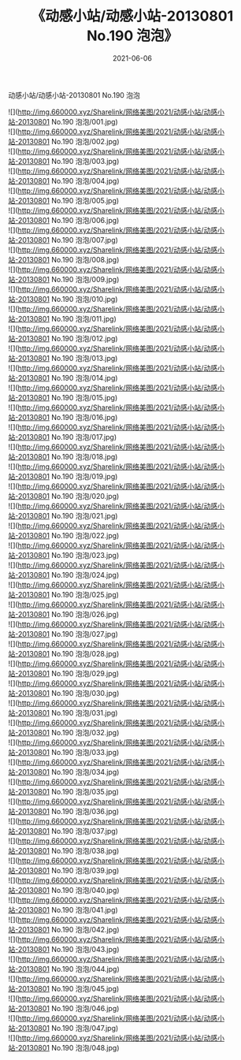 ﻿---
layout: post
title:  《动感小站/动感小站-20130801 No.190 泡泡》
date:   2021-06-06
img: http://img.660000.xyz/Sharelink/网络美图/2021/动感小站/动感小站-20130801 No.190 泡泡/000.jpg
categories: [美女, 清纯, 唯美]
---

动感小站/动感小站-20130801 No.190 泡泡

 ![](http://img.660000.xyz/Sharelink/网络美图/2021/动感小站/动感小站-20130801 No.190 泡泡/001.jpg) <br>![](http://img.660000.xyz/Sharelink/网络美图/2021/动感小站/动感小站-20130801 No.190 泡泡/002.jpg) <br>![](http://img.660000.xyz/Sharelink/网络美图/2021/动感小站/动感小站-20130801 No.190 泡泡/003.jpg) <br>![](http://img.660000.xyz/Sharelink/网络美图/2021/动感小站/动感小站-20130801 No.190 泡泡/004.jpg) <br>![](http://img.660000.xyz/Sharelink/网络美图/2021/动感小站/动感小站-20130801 No.190 泡泡/005.jpg) <br>![](http://img.660000.xyz/Sharelink/网络美图/2021/动感小站/动感小站-20130801 No.190 泡泡/006.jpg) <br>![](http://img.660000.xyz/Sharelink/网络美图/2021/动感小站/动感小站-20130801 No.190 泡泡/007.jpg) <br>![](http://img.660000.xyz/Sharelink/网络美图/2021/动感小站/动感小站-20130801 No.190 泡泡/008.jpg) <br>![](http://img.660000.xyz/Sharelink/网络美图/2021/动感小站/动感小站-20130801 No.190 泡泡/009.jpg) <br>![](http://img.660000.xyz/Sharelink/网络美图/2021/动感小站/动感小站-20130801 No.190 泡泡/010.jpg) <br>![](http://img.660000.xyz/Sharelink/网络美图/2021/动感小站/动感小站-20130801 No.190 泡泡/011.jpg) <br>![](http://img.660000.xyz/Sharelink/网络美图/2021/动感小站/动感小站-20130801 No.190 泡泡/012.jpg) <br>![](http://img.660000.xyz/Sharelink/网络美图/2021/动感小站/动感小站-20130801 No.190 泡泡/013.jpg) <br>![](http://img.660000.xyz/Sharelink/网络美图/2021/动感小站/动感小站-20130801 No.190 泡泡/014.jpg) <br>![](http://img.660000.xyz/Sharelink/网络美图/2021/动感小站/动感小站-20130801 No.190 泡泡/015.jpg) <br>![](http://img.660000.xyz/Sharelink/网络美图/2021/动感小站/动感小站-20130801 No.190 泡泡/016.jpg) <br>![](http://img.660000.xyz/Sharelink/网络美图/2021/动感小站/动感小站-20130801 No.190 泡泡/017.jpg) <br>![](http://img.660000.xyz/Sharelink/网络美图/2021/动感小站/动感小站-20130801 No.190 泡泡/018.jpg) <br>![](http://img.660000.xyz/Sharelink/网络美图/2021/动感小站/动感小站-20130801 No.190 泡泡/019.jpg) <br>![](http://img.660000.xyz/Sharelink/网络美图/2021/动感小站/动感小站-20130801 No.190 泡泡/020.jpg) <br>![](http://img.660000.xyz/Sharelink/网络美图/2021/动感小站/动感小站-20130801 No.190 泡泡/021.jpg) <br>![](http://img.660000.xyz/Sharelink/网络美图/2021/动感小站/动感小站-20130801 No.190 泡泡/022.jpg) <br>![](http://img.660000.xyz/Sharelink/网络美图/2021/动感小站/动感小站-20130801 No.190 泡泡/023.jpg) <br>![](http://img.660000.xyz/Sharelink/网络美图/2021/动感小站/动感小站-20130801 No.190 泡泡/024.jpg) <br>![](http://img.660000.xyz/Sharelink/网络美图/2021/动感小站/动感小站-20130801 No.190 泡泡/025.jpg) <br>![](http://img.660000.xyz/Sharelink/网络美图/2021/动感小站/动感小站-20130801 No.190 泡泡/026.jpg) <br>![](http://img.660000.xyz/Sharelink/网络美图/2021/动感小站/动感小站-20130801 No.190 泡泡/027.jpg) <br>![](http://img.660000.xyz/Sharelink/网络美图/2021/动感小站/动感小站-20130801 No.190 泡泡/028.jpg) <br>![](http://img.660000.xyz/Sharelink/网络美图/2021/动感小站/动感小站-20130801 No.190 泡泡/029.jpg) <br>![](http://img.660000.xyz/Sharelink/网络美图/2021/动感小站/动感小站-20130801 No.190 泡泡/030.jpg) <br>![](http://img.660000.xyz/Sharelink/网络美图/2021/动感小站/动感小站-20130801 No.190 泡泡/031.jpg) <br>![](http://img.660000.xyz/Sharelink/网络美图/2021/动感小站/动感小站-20130801 No.190 泡泡/032.jpg) <br>![](http://img.660000.xyz/Sharelink/网络美图/2021/动感小站/动感小站-20130801 No.190 泡泡/033.jpg) <br>![](http://img.660000.xyz/Sharelink/网络美图/2021/动感小站/动感小站-20130801 No.190 泡泡/034.jpg) <br>![](http://img.660000.xyz/Sharelink/网络美图/2021/动感小站/动感小站-20130801 No.190 泡泡/035.jpg) <br>![](http://img.660000.xyz/Sharelink/网络美图/2021/动感小站/动感小站-20130801 No.190 泡泡/036.jpg) <br>![](http://img.660000.xyz/Sharelink/网络美图/2021/动感小站/动感小站-20130801 No.190 泡泡/037.jpg) <br>![](http://img.660000.xyz/Sharelink/网络美图/2021/动感小站/动感小站-20130801 No.190 泡泡/038.jpg) <br>![](http://img.660000.xyz/Sharelink/网络美图/2021/动感小站/动感小站-20130801 No.190 泡泡/039.jpg) <br>![](http://img.660000.xyz/Sharelink/网络美图/2021/动感小站/动感小站-20130801 No.190 泡泡/040.jpg) <br>![](http://img.660000.xyz/Sharelink/网络美图/2021/动感小站/动感小站-20130801 No.190 泡泡/041.jpg) <br>![](http://img.660000.xyz/Sharelink/网络美图/2021/动感小站/动感小站-20130801 No.190 泡泡/042.jpg) <br>![](http://img.660000.xyz/Sharelink/网络美图/2021/动感小站/动感小站-20130801 No.190 泡泡/043.jpg) <br>![](http://img.660000.xyz/Sharelink/网络美图/2021/动感小站/动感小站-20130801 No.190 泡泡/044.jpg) <br>![](http://img.660000.xyz/Sharelink/网络美图/2021/动感小站/动感小站-20130801 No.190 泡泡/045.jpg) <br>![](http://img.660000.xyz/Sharelink/网络美图/2021/动感小站/动感小站-20130801 No.190 泡泡/046.jpg) <br>![](http://img.660000.xyz/Sharelink/网络美图/2021/动感小站/动感小站-20130801 No.190 泡泡/047.jpg) <br>![](http://img.660000.xyz/Sharelink/网络美图/2021/动感小站/动感小站-20130801 No.190 泡泡/048.jpg) <br>
